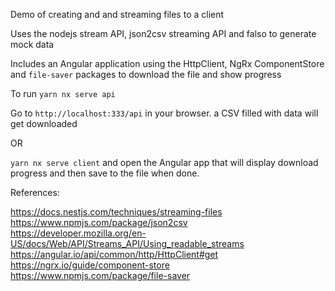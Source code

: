 Demo of creating and and streaming files to a client

Uses the nodejs stream API, json2csv streaming API and falso to generate mock data

Includes an Angular application using the HttpClient, NgRx ComponentStore and `file-saver` packages to download the file and show progress

To run
`yarn nx serve api`

Go to `http://localhost:333/api` in your browser. a CSV filled with data will get downloaded

OR

`yarn nx serve client` and open the Angular app that will display download progress and then save to the file when done.

References:

https://docs.nestjs.com/techniques/streaming-files
https://www.npmjs.com/package/json2csv
https://developer.mozilla.org/en-US/docs/Web/API/Streams_API/Using_readable_streams
https://angular.io/api/common/http/HttpClient#get
https://ngrx.io/guide/component-store
https://www.npmjs.com/package/file-saver
